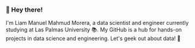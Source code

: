 ### 👋 Hey there!
I'm Liam Manuel Mahmud Morera, a data scientist and engineer currently studying at Las Palmas University 📚. My GitHub is a hub for hands-on projects in data science and engineering. Let's geek out about data! 🚀

